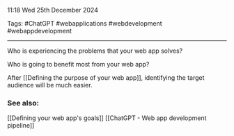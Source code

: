 11:18 Wed 25th December 2024

Tags: #ChatGPT #webapplications #webdevelopment #webappdevelopment 

------------------------------------
Who is experiencing the problems that your web app solves?

Who is going to benefit most from your web app?

After [[Defining the purpose of your web app]], identifying the target audience will be much easier.

### See also:
[[Defining your web app's goals]]
[[ChatGPT - Web app development pipeline]]
